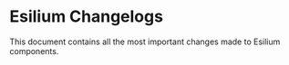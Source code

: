 # Esilium Changelogs
This document contains all the most important changes made to Esilium components.
